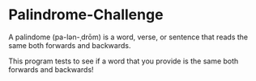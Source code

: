 # Palindrome-Challenge
A palindome (pa-lən-ˌdrōm) is a word, verse, or sentence that reads the same both forwards and backwards.

This program tests to see if a word that you provide is the same both forwards and backwards!
